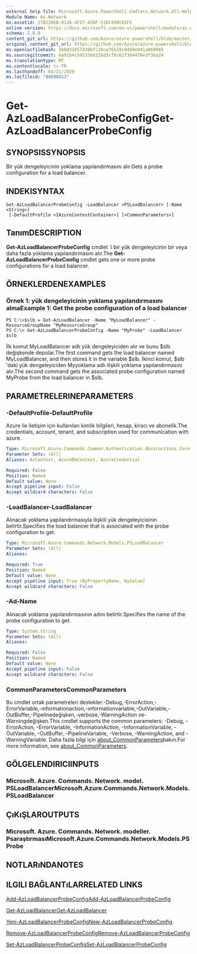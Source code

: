 ```yaml
---
external help file: Microsoft.Azure.PowerShell.Cmdlets.Network.dll-Help.xml
Module Name: Az.Network
ms.assetid: 278228EB-0126-4F27-A30F-51DC498C65FE
online version: https://docs.microsoft.com/en-us/powershell/module/az.network/get-azloadbalancerprobeconfig
schema: 2.0.0
content_git_url: https://github.com/Azure/azure-powershell/blob/master/src/Network/Network/help/Get-AzLoadBalancerProbeConfig.md
original_content_git_url: https://github.com/Azure/azure-powershell/blob/master/src/Network/Network/help/Get-AzLoadBalancerProbeConfig.md
ms.openlocfilehash: 5b6031657438bfc28ce76519c8489e041a060965
ms.sourcegitcommit: 6a91b4c545350d316d3cf8c62f384478e3f3ba24
ms.translationtype: MT
ms.contentlocale: tr-TR
ms.lasthandoff: 04/21/2020
ms.locfileid: "94098813"
---
```

# <span data-ttu-id="3d43e-101">Get-AzLoadBalancerProbeConfig</span><span class="sxs-lookup"><span data-stu-id="3d43e-101">Get-AzLoadBalancerProbeConfig</span></span>

## <span data-ttu-id="3d43e-102">SYNOPSIS</span><span class="sxs-lookup"><span data-stu-id="3d43e-102">SYNOPSIS</span></span>
<span data-ttu-id="3d43e-103">Bir yük dengeleyicinin yoklama yapılandırmasını alır.</span><span class="sxs-lookup"><span data-stu-id="3d43e-103">Gets a probe configuration for a load balancer.</span></span>

## <span data-ttu-id="3d43e-104">INDEKI</span><span class="sxs-lookup"><span data-stu-id="3d43e-104">SYNTAX</span></span>

```
Get-AzLoadBalancerProbeConfig -LoadBalancer <PSLoadBalancer> [-Name <String>]
 [-DefaultProfile <IAzureContextContainer>] [<CommonParameters>]
```

## <span data-ttu-id="3d43e-105">Tanım</span><span class="sxs-lookup"><span data-stu-id="3d43e-105">DESCRIPTION</span></span>
<span data-ttu-id="3d43e-106">**Get-AzLoadBalancerProbeConfig** cmdlet 'i bir yük dengeleyicinin bir veya daha fazla yoklama yapılandırmasını alır.</span><span class="sxs-lookup"><span data-stu-id="3d43e-106">The **Get-AzLoadBalancerProbeConfig** cmdlet gets one or more probe configurations for a load balancer.</span></span>

## <span data-ttu-id="3d43e-107">ÖRNEKLERDEN</span><span class="sxs-lookup"><span data-stu-id="3d43e-107">EXAMPLES</span></span>

### <span data-ttu-id="3d43e-108">Örnek 1: yük dengeleyicinin yoklama yapılandırmasını alma</span><span class="sxs-lookup"><span data-stu-id="3d43e-108">Example 1: Get the probe configuration of a load balancer</span></span>
```
PS C:\>$slb = Get-AzLoadBalancer -Name "MyLoadBalancer" -ResourceGroupName "MyResourceGroup"
PS C:\> Get-AzLoadBalancerProbeConfig -Name "MyProbe" -LoadBalancer $slb
```

<span data-ttu-id="3d43e-109">İlk komut MyLoadBalancer adlı yük dengeleyiciden alır ve bunu $slb değişkende depolar.</span><span class="sxs-lookup"><span data-stu-id="3d43e-109">The first command gets the load balancer named MyLoadBalancer, and then stores it in the variable $slb.</span></span>
<span data-ttu-id="3d43e-110">İkinci komut, $slb 'daki yük dengeleyiciden Myyoklama adlı ilişkili yoklama yapılandırmasını alır.</span><span class="sxs-lookup"><span data-stu-id="3d43e-110">The second command gets the associated probe configuration named MyProbe from the load balancer in $slb.</span></span>

## <span data-ttu-id="3d43e-111">PARAMETRELERINE</span><span class="sxs-lookup"><span data-stu-id="3d43e-111">PARAMETERS</span></span>

### <span data-ttu-id="3d43e-112">-DefaultProfile</span><span class="sxs-lookup"><span data-stu-id="3d43e-112">-DefaultProfile</span></span>
<span data-ttu-id="3d43e-113">Azure ile iletişim için kullanılan kimlik bilgileri, hesap, kiracı ve abonelik.</span><span class="sxs-lookup"><span data-stu-id="3d43e-113">The credentials, account, tenant, and subscription used for communication with azure.</span></span>

```yaml
Type: Microsoft.Azure.Commands.Common.Authentication.Abstractions.Core.IAzureContextContainer
Parameter Sets: (All)
Aliases: AzContext, AzureRmContext, AzureCredential

Required: False
Position: Named
Default value: None
Accept pipeline input: False
Accept wildcard characters: False
```

### <span data-ttu-id="3d43e-114">-LoadBalancer</span><span class="sxs-lookup"><span data-stu-id="3d43e-114">-LoadBalancer</span></span>
<span data-ttu-id="3d43e-115">Alınacak yoklama yapılandırmasıyla ilişkili yük dengeleyicisinin belirtir.</span><span class="sxs-lookup"><span data-stu-id="3d43e-115">Specifies the load balancer that is associated with the probe configuration to get.</span></span>

```yaml
Type: Microsoft.Azure.Commands.Network.Models.PSLoadBalancer
Parameter Sets: (All)
Aliases:

Required: True
Position: Named
Default value: None
Accept pipeline input: True (ByPropertyName, ByValue)
Accept wildcard characters: False
```

### <span data-ttu-id="3d43e-116">-Ad</span><span class="sxs-lookup"><span data-stu-id="3d43e-116">-Name</span></span>
<span data-ttu-id="3d43e-117">Alınacak yoklama yapılandırmasının adını belirtir.</span><span class="sxs-lookup"><span data-stu-id="3d43e-117">Specifies the name of the probe configuration to get.</span></span>

```yaml
Type: System.String
Parameter Sets: (All)
Aliases:

Required: False
Position: Named
Default value: None
Accept pipeline input: False
Accept wildcard characters: False
```

### <span data-ttu-id="3d43e-118">CommonParameters</span><span class="sxs-lookup"><span data-stu-id="3d43e-118">CommonParameters</span></span>
<span data-ttu-id="3d43e-119">Bu cmdlet ortak parametreleri destekler:-Debug,-ErrorAction,-ErrorVariable,-ınformationaction,-ınformationvariable,-OutVariable,-OutBuffer,-Pipelinedeğişken,-verbose,-WarningAction ve-Warningdeğişken.</span><span class="sxs-lookup"><span data-stu-id="3d43e-119">This cmdlet supports the common parameters: -Debug, -ErrorAction, -ErrorVariable, -InformationAction, -InformationVariable, -OutVariable, -OutBuffer, -PipelineVariable, -Verbose, -WarningAction, and -WarningVariable.</span></span> <span data-ttu-id="3d43e-120">Daha fazla bilgi için [about_CommonParameters](http://go.microsoft.com/fwlink/?LinkID=113216)bakın.</span><span class="sxs-lookup"><span data-stu-id="3d43e-120">For more information, see [about_CommonParameters](http://go.microsoft.com/fwlink/?LinkID=113216).</span></span>

## <span data-ttu-id="3d43e-121">GÖLGELENDIRICI</span><span class="sxs-lookup"><span data-stu-id="3d43e-121">INPUTS</span></span>

### <span data-ttu-id="3d43e-122">Microsoft. Azure. Commands. Network. model. PSLoadBalancer</span><span class="sxs-lookup"><span data-stu-id="3d43e-122">Microsoft.Azure.Commands.Network.Models.PSLoadBalancer</span></span>

## <span data-ttu-id="3d43e-123">ÇıKıŞLAR</span><span class="sxs-lookup"><span data-stu-id="3d43e-123">OUTPUTS</span></span>

### <span data-ttu-id="3d43e-124">Microsoft. Azure. Commands. Network. modeller. Psaraştırması</span><span class="sxs-lookup"><span data-stu-id="3d43e-124">Microsoft.Azure.Commands.Network.Models.PSProbe</span></span>

## <span data-ttu-id="3d43e-125">NOTLARıNDA</span><span class="sxs-lookup"><span data-stu-id="3d43e-125">NOTES</span></span>

## <span data-ttu-id="3d43e-126">ILGILI BAĞLANTıLAR</span><span class="sxs-lookup"><span data-stu-id="3d43e-126">RELATED LINKS</span></span>

[<span data-ttu-id="3d43e-127">Add-AzLoadBalancerProbeConfig</span><span class="sxs-lookup"><span data-stu-id="3d43e-127">Add-AzLoadBalancerProbeConfig</span></span>](./Add-AzLoadBalancerProbeConfig.md)

[<span data-ttu-id="3d43e-128">Get-AzLoadBalancer</span><span class="sxs-lookup"><span data-stu-id="3d43e-128">Get-AzLoadBalancer</span></span>](./Get-AzLoadBalancer.md)

[<span data-ttu-id="3d43e-129">Yeni-AzLoadBalancerProbeConfig</span><span class="sxs-lookup"><span data-stu-id="3d43e-129">New-AzLoadBalancerProbeConfig</span></span>](./New-AzLoadBalancerProbeConfig.md)

[<span data-ttu-id="3d43e-130">Remove-AzLoadBalancerProbeConfig</span><span class="sxs-lookup"><span data-stu-id="3d43e-130">Remove-AzLoadBalancerProbeConfig</span></span>](./Remove-AzLoadBalancerProbeConfig.md)

[<span data-ttu-id="3d43e-131">Set-AzLoadBalancerProbeConfig</span><span class="sxs-lookup"><span data-stu-id="3d43e-131">Set-AzLoadBalancerProbeConfig</span></span>](./Set-AzLoadBalancerProbeConfig.md)


